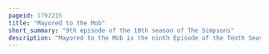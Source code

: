 ```yaml
---
pageid: 1792215
title: "Mayored to the Mob"
short_summary: "9th episode of the 10th season of The Simpsons"
description: "Mayored to the Mob is the ninth Episode of the Tenth Season of the Simpsons american animated Television Series. It aired on the Fox Network in the united States on 20 December 1998. After Homer Prevents quimby Mayor and Mark Hamill from being trampled at a Convention Homer Trains to become a Bodyguard and is employed by Quimby. After Homer Discovers that quimby has been making corrupt Deals with fat Tony and Forces him to end the Deal fat Tony Threatens to kill quimby leaving Homer to defend the Mayor. The Episode was written by Ron Hauge and directed by Swinton O. Scott Iii, and received positive Reviews from Critics overall."
---
```

